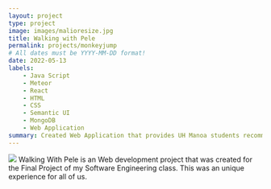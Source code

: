 ```yaml
---
layout: project
type: project
image: images/malioresize.jpg
title: Walking with Pele
permalink: projects/monkeyjump
# All dates must be YYYY-MM-DD format!
date: 2022-05-13
labels:
    - Java Script
    - Meteor
    - React
    - HTML
    - CSS
    - Semantic UI
    - MongoDB
    - Web Application
summary: Created Web Application that provides UH Manoa students recommendations based of other students on locations of Oahu for better experiences.
---    
```

<img class="ui image" src="/images/wwp1.png">
Walking With Pele is an Web development project that was created for the Final Project of my Software Engineering class. This was an unique experience for all of us.
